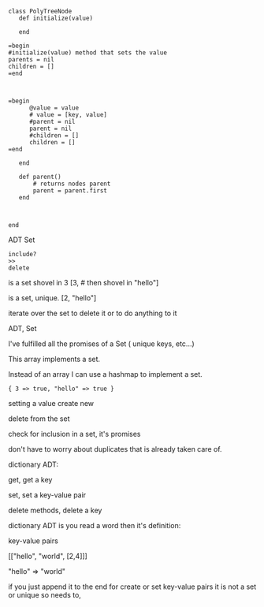```
class PolyTreeNode
   def initialize(value)
   
   end
   
=begin
#initialize(value) method that sets the value
parents = nil
children = []
=end
      
      
      
=begin      
      @value = value
      # value = [key, value]
      #parent = nil
      parent = nil
      #children = []
      children = []
=end
      
   end 
   
   def parent()
       # returns nodes parent
       parent = parent.first
   end
   
    
    
end
```

ADT
Set 

```
include?
>> 
delete
```

is a set shovel in 3 [3, # then shovel in "hello"]

is a set, unique. [2, "hello"]

iterate over the set to delete it or to do anything to it 

ADT, Set

I've fulfilled all the promises of a Set ( unique keys, etc...)

This array implements a set.

Instead of an array I can use a hashmap to implement a set.

```
{ 3 => true, "hello" => true }
```

setting a value create new

delete from the set

check for inclusion in a set, it's promises

don't have to worry about duplicates that is already taken care of.

dictionary ADT:

get, get a key

set, set a key-value pair

delete methods, delete a key

dictionary ADT is you read a word then it's definition:

key-value pairs

[["hello", "world", [2,4]]]

"hello" => "world"

if you just append it to the end for create or set key-value pairs it is not a set or unique
so needs to, 
